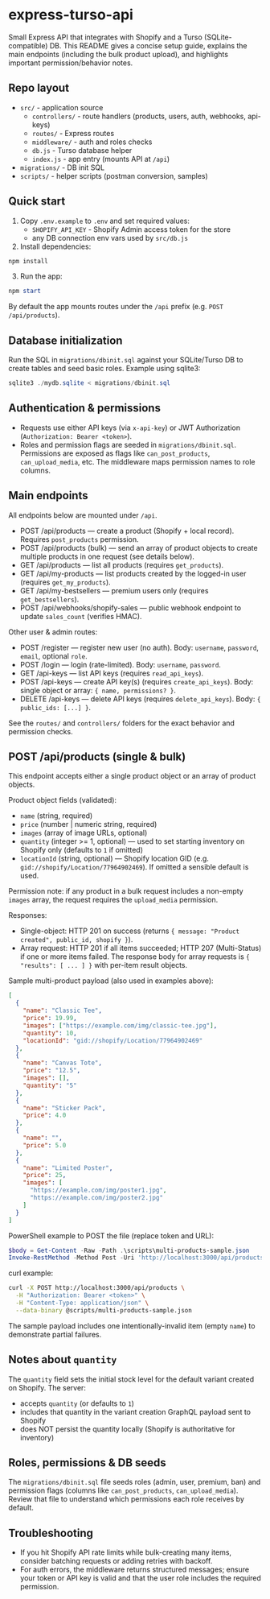 # express-turso-api

Small Express API that integrates with Shopify and a Turso (SQLite-compatible) DB. This README gives a concise setup guide, explains the main endpoints (including the bulk product upload), and highlights important permission/behavior notes.

## Repo layout

- `src/` - application source
  - `controllers/` - route handlers (products, users, auth, webhooks, api-keys)
  - `routes/` - Express routes
  - `middleware/` - auth and roles checks
  - `db.js` - Turso database helper
  - `index.js` - app entry (mounts API at `/api`)
- `migrations/` - DB init SQL
- `scripts/` - helper scripts (postman conversion, samples)

## Quick start

1. Copy `.env.example` to `.env` and set required values:
   - `SHOPIFY_API_KEY` - Shopify Admin access token for the store
   - any DB connection env vars used by `src/db.js`
2. Install dependencies:

```powershell
npm install
```

3. Run the app:

```powershell
npm start
```

By default the app mounts routes under the `/api` prefix (e.g. `POST /api/products`).

## Database initialization

Run the SQL in `migrations/dbinit.sql` against your SQLite/Turso DB to create tables and seed basic roles. Example using sqlite3:

```powershell
sqlite3 ./mydb.sqlite < migrations/dbinit.sql
```

## Authentication & permissions

- Requests use either API keys (via `x-api-key`) or JWT Authorization (`Authorization: Bearer <token>`).
- Roles and permission flags are seeded in `migrations/dbinit.sql`. Permissions are exposed as flags like `can_post_products`, `can_upload_media`, etc. The middleware maps permission names to role columns.

## Main endpoints

All endpoints below are mounted under `/api`.

- POST /api/products — create a product (Shopify + local record). Requires `post_products` permission.
- POST /api/products (bulk) — send an array of product objects to create multiple products in one request (see details below).
- GET /api/products — list all products (requires `get_products`).
- GET /api/my-products — list products created by the logged-in user (requires `get_my_products`).
- GET /api/my-bestsellers — premium users only (requires `get_bestsellers`).
- POST /api/webhooks/shopify-sales — public webhook endpoint to update `sales_count` (verifies HMAC).

Other user & admin routes:

- POST /register — register new user (no auth). Body: `username`, `password`, `email`, optional `role`.
- POST /login — login (rate-limited). Body: `username`, `password`.
- GET /api-keys — list API keys (requires `read_api_keys`).
- POST /api-keys — create API key(s) (requires `create_api_keys`). Body: single object or array: `{ name, permissions? }`.
- DELETE /api-keys — delete API keys (requires `delete_api_keys`). Body: `{ public_ids: [...] }`.

See the `routes/` and `controllers/` folders for the exact behavior and permission checks.

## POST /api/products (single & bulk)

This endpoint accepts either a single product object or an array of product objects.

Product object fields (validated):

- `name` (string, required)
- `price` (number | numeric string, required)
- `images` (array of image URLs, optional)
- `quantity` (integer >= 1, optional) — used to set starting inventory on Shopify only (defaults to `1` if omitted)
- `locationId` (string, optional) — Shopify location GID (e.g. `gid://shopify/Location/77964902469`). If omitted a sensible default is used.

Permission note: if any product in a bulk request includes a non-empty `images` array, the request requires the `upload_media` permission.

Responses:

- Single-object: HTTP 201 on success (returns `{ message: "Product created", public_id, shopify }`).
- Array request: HTTP 201 if all items succeeded; HTTP 207 (Multi-Status) if one or more items failed. The response body for array requests is `{ "results": [ ... ] }` with per-item result objects.

Sample multi-product payload (also used in examples above):

```json
[
  {
    "name": "Classic Tee",
    "price": 19.99,
    "images": ["https://example.com/img/classic-tee.jpg"],
    "quantity": 10,
    "locationId": "gid://shopify/Location/77964902469"
  },
  {
    "name": "Canvas Tote",
    "price": "12.5",
    "images": [],
    "quantity": "5"
  },
  {
    "name": "Sticker Pack",
    "price": 4.0
  },
  {
    "name": "",
    "price": 5.0
  },
  {
    "name": "Limited Poster",
    "price": 25,
    "images": [
      "https://example.com/img/poster1.jpg",
      "https://example.com/img/poster2.jpg"
    ]
  }
]
```

PowerShell example to POST the file (replace token and URL):

```powershell
$body = Get-Content -Raw -Path .\scripts\multi-products-sample.json
Invoke-RestMethod -Method Post -Uri 'http://localhost:3000/api/products' -Body $body -ContentType 'application/json' -Headers @{ Authorization = 'Bearer <token>' }
```

curl example:

```bash
curl -X POST http://localhost:3000/api/products \
  -H "Authorization: Bearer <token>" \
  -H "Content-Type: application/json" \
  --data-binary @scripts/multi-products-sample.json
```

The sample payload includes one intentionally-invalid item (empty `name`) to demonstrate partial failures.

## Notes about `quantity`

The `quantity` field sets the initial stock level for the default variant created on Shopify. The server:

- accepts `quantity` (or defaults to `1`)
- includes that quantity in the variant creation GraphQL payload sent to Shopify
- does NOT persist the quantity locally (Shopify is authoritative for inventory)

## Roles, permissions & DB seeds

The `migrations/dbinit.sql` file seeds roles (admin, user, premium, ban) and permission flags (columns like `can_post_products`, `can_upload_media`). Review that file to understand which permissions each role receives by default.

## Troubleshooting

- If you hit Shopify API rate limits while bulk-creating many items, consider batching requests or adding retries with backoff.
- For auth errors, the middleware returns structured messages; ensure your token or API key is valid and that the user role includes the required permission.
